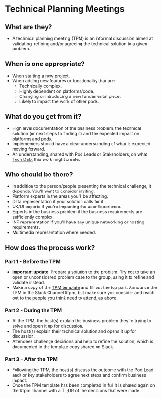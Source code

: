 
# Technical Planning Meetings

## What are they?

* A technical planning meeting (TPM) is an informal discussion aimed at validating, refining and/or agreeing the technical solution to a given problem.

## When is one appropriate?

* When starting a new project.
* When adding new features or functionality that are:
  * Technically complex.
  * Highly dependent on platforms/code.
  * Changing or introducing a new fundamental piece.
  * Likely to impact the work of other pods.

## What do you get from it?

* High level documentation of the business problem, the technical solution (or next steps to finding it) and the expected impact on platforms and pods.
* Implementers should have a clear understanding of what is expected moving forward.
* An understanding, shared with Pod Leads or Stakeholders, on what [Tech Debt](https://github.com/holidayextras/culture/blob/master/tech-debt.md) this work might create.


## Who should be there?

* In addition to the person/people presenting the technical challenge, it depends. You'll want to consider inviting:
 * Platform experts in the areas you'll be affecting.
 * Data representation if your solution calls for it.
 * UX/UI experts if you're impacting the user Experience.
 * Experts in the business problem if the business requirements are sufficiently complex.
 * INF representation if you'll have any unique networking or hosting requirements.
 * Multimedia representation where needed.

## How does the process work?

### Part 1 - Before the TPM

* **Important update:** Prepare a solution to the problem. Try not to take an open or unconsidered problem case to the group, using it to refine and validate instead.
* Make a copy of the [TPM template](https://docs.google.com/document/d/1cnVQXn5NuRiR7zMWDP4qXF9Qeqiwo2_glxFfEX5zjeM/edit) and fill out the top part. Announce the TPM in the Slack Channel #tpm, but make sure you consider and reach out to the people you think need to attend, as above.

### Part 2 - During the TPM

* At the TPM, the host(s) explain the business problem they're trying to solve and open it up for discussion.
* The host(s) explain their technical solution and opens it up for discussion.
* Attendees challenge decisions and help to refine the solution, which is documented in the template copy shared on Slack.

### Part 3 - After the TPM

* Following the TPM, the host(s) discuss the outcome with the Pod Lead and/ or key stakeholders to agree next steps and confirm business impact.
* Once the TPM template has been completed in full it is shared again on the #tpm channel with a TL;DR of the decisions that were made.
